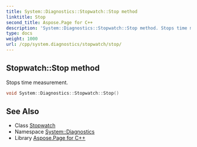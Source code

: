 ```yaml
---
title: System::Diagnostics::Stopwatch::Stop method
linktitle: Stop
second_title: Aspose.Page for C++
description: 'System::Diagnostics::Stopwatch::Stop method. Stops time measurement in C++.'
type: docs
weight: 1000
url: /cpp/system.diagnostics/stopwatch/stop/
---
```

## Stopwatch::Stop method


Stops time measurement.

```cpp
void System::Diagnostics::Stopwatch::Stop()
```

## See Also

* Class [Stopwatch](../)
* Namespace [System::Diagnostics](../../)
* Library [Aspose.Page for C++](../../../)
